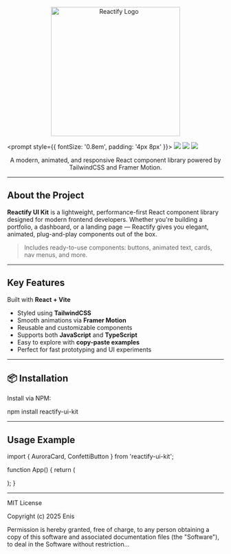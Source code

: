 <p align="center">
  <img src="https://res.cloudinary.com/datm8nslc/image/upload/v1750281950/68747470733a2f2f7265732e636c6f7564696e6172792e636f6d2f6461746d386e736c632f696d6167652f75706c6f61642f76313735303238303333332f6361707475726576335f67626d6975622e6a7067-removebg-preview_fqaena.png" alt="Reactify Logo" width="300"/>
</p>

<prompt style={{ fontSize: '0.8em', padding: '4px 8px' }}>
  <img src="https://img.shields.io/github/last-commit/EnisZekiqi/reactify?style=for-the-badge" />
  <img src="https://img.shields.io/github/languages/count/EnisZekiqi/reactify?style=for-the-badge" />
  <img src="https://img.shields.io/github/license/EnisZekiqi/reactify?style=for-the-badge" />
</prompt>


<p align="center">
  A modern, animated, and responsive React component library powered by TailwindCSS and Framer Motion.
</p>

---

##  About the Project

**Reactify UI Kit** is a lightweight, performance-first React component library designed for modern frontend developers. Whether you're building a portfolio, a dashboard, or a landing page — Reactify gives you elegant, animated, plug-and-play components out of the box.

>  Includes ready-to-use components: buttons, animated text, cards, nav menus, and more.

---


## Key Features

 Built with **React + Vite**
-  Styled using **TailwindCSS**
-  Smooth animations via **Framer Motion**
-  Reusable and customizable components
-  Supports both **JavaScript** and **TypeScript**
-  Easy to explore with **copy-paste examples**
-  Perfect for fast prototyping and UI experiments

---

## 📦 Installation

Install via NPM:


npm install reactify-ui-kit


---

##  Usage Example

import { AuroraCard, ConfettiButton } from 'reactify-ui-kit';

function App() {
  return (
    <div className="p-4">
      <AuroraCard />
      <ConfettiButton />
    </div>
  );
}

---


MIT License

Copyright (c) 2025 Enis

Permission is hereby granted, free of charge, to any person obtaining a copy
of this software and associated documentation files (the "Software"), to deal
in the Software without restriction...
